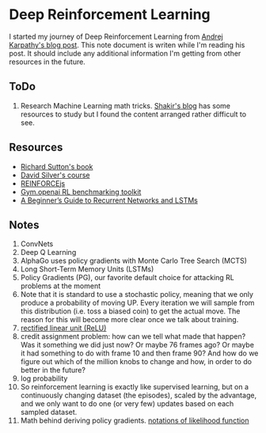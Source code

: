 # Deep Reinforcement Learning

I started my journey of Deep Reinforcement Learning from [Andrej Karpathy's blog post](http://karpathy.github.io/2016/05/31/rl/).
This note document is writen while I'm reading his post. It should include any additional information I'm getting from other resources 
in the future.

## ToDo

1. Research Machine Learning math tricks. [Shakir's blog](http://blog.shakirm.com/2015/11/machine-learning-trick-of-the-day-5-log-derivative-trick/) has some resources to study but I found the content arranged rather difficult to see.

## Resources

* [Richard Sutton's book](http://incompleteideas.net/book/bookdraft2017nov5.pdf)
* [David Silver's course](http://www0.cs.ucl.ac.uk/staff/d.silver/web/Teaching.html)
* [REINFORCEjs](https://cs.stanford.edu/people/karpathy/reinforcejs/)
* [Gym.openai RL benchmarking toolkit](https://gym.openai.com/)
* [A Beginner’s Guide to Recurrent Networks and LSTMs](https://deeplearning4j.org/lstm.html)

## Notes

1. ConvNets
1. Deep Q Learning
1. AlphaGo uses policy gradients with Monte Carlo Tree Search (MCTS)
1. Long Short-Term Memory Units (LSTMs)
1. Policy Gradients (PG), our favorite default choice for attacking RL problems at the moment
1. Note that it is standard to use a stochastic policy, meaning that we only produce a probability of moving UP. Every iteration we will sample from this distribution (i.e. toss a biased coin) to get the actual move. The reason for this will become more clear once we talk about training.
1. [rectified linear unit (ReLU)](https://en.wikipedia.org/wiki/Rectifier_(neural_networks))
1. credit assignment problem: how can we tell what made that happen? Was it something we did just now? Or maybe 76 frames ago? Or maybe it had something to do with frame 10 and then frame 90? And how do we figure out which of the million knobs to change and how, in order to do better in the future?
1. log probability
1. So reinforcement learning is exactly like supervised learning, but on a continuously changing dataset (the episodes), scaled by the advantage, and we only want to do one (or very few) updates based on each sampled dataset.
1. Math behind deriving policy gradients. [notations of likelihood function](https://en.wikipedia.org/wiki/Likelihood_function)
